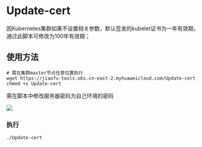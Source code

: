 # Update-cert

因Kubernetes集群如果不设置相关参数，默认签发的kubelet证书为一年有效期，通过此脚本可修改为100年有效期；

## 使用方法

```shell
# 需在集群master节点任意位置执行
wget https://jiaofu-tools.obs.cn-east-2.myhuaweicloud.com/Update-cert
chmod +x Update-cert
```

需在脚本中修改服务器密码为自己环境的密码

![](https://gitee.com/lxzj2016/picture/raw/master/img/20230309144819.png)

### 执行

```shell
./Update-cert
```